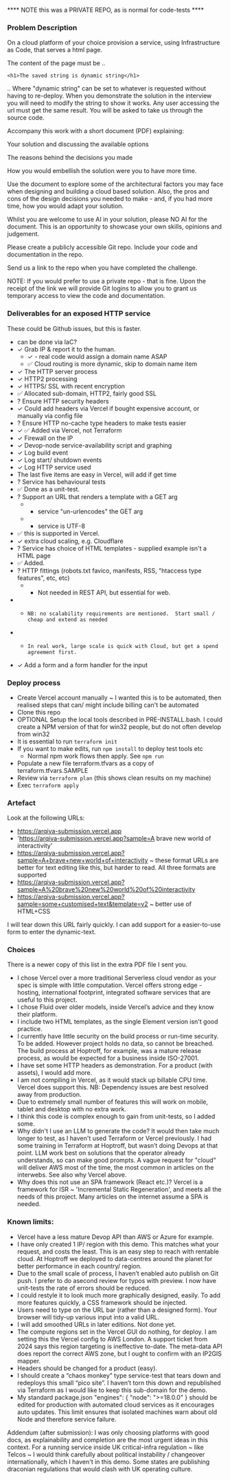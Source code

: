 **** NOTE this was a PRIVATE REPO, as is normal for code-tests ****

### Problem Description

On a cloud platform of your choice provision a service, using Infrastructure as Code, that serves a html page.

The content of the page must be ..

    <h1>The saved string is dynamic string</h1>

.. Where "dynamic string" can be set to whatever is requested without having to re-deploy. When you demonstrate the solution in the interview you will need to modify the string to show it works. Any user accessing the url must get the same result. You will be asked to take us through the source code.

Accompany this work with a short document (PDF) explaining:

Your solution and discussing the available options

The reasons behind the decisions you made

How you would embellish the solution were you to have more time.

Use the document to explore some of the architectural factors you may face when designing and building a cloud based solution. Also, the pros and cons of the design decisions you needed to make - and, if you had more time, how you would adapt your solution.

Whilst you are welcome to use AI in your solution, please NO AI for the document. This is an opportunity to showcase your own skills, opinions and judgement.

Please create a publicly accessible Git repo. Include your code and documentation in the repo.

Send us a link to the repo when you have completed the challenge.

NOTE: If you would prefer to use a private repo - that is fine. Upon the receipt of the link we will provide Git logins to allow you to grant us temporary access to view the code and documentation.


### Deliverables for an exposed HTTP service

These could be Github issues, but this is faster.

- can be done via IaC?
- ✓ Grab IP & report it to the human.
  - ✓ - real code would assign a domain name ASAP
  - ✅ Cloud routing is more dynamic, skip to domain name item
- ✓ The HTTP server process
- ✓ HTTP2 processing
- ✓ HTTPS/ SSL with recent encryption
- ✅ Allocated sub-domain, HTTP2, fairly good SSL
- ? Ensure HTTP security headers
- ✓ Could add headers via Vercel if bought expensive account, or manually via config file
- ? Ensure HTTP no-cache type headers to make tests easier
- ✓ ✅ Added via Vercel, not Terraform
- ✓ Firewall on the IP
- ✓ Devop-node service-availability script and graphing
- ✓ Log build event
- ✓ Log start/ shutdown events
- ✓ Log HTTP service used
- The last five items are easy in Vercel, will add if get time
- ? Service has behavioural tests
- ✅ Done as a unit-test.
- ? Support an URL that renders a template with a GET arg
  - - service "un-urlencodes" the GET arg
  - - service is UTF-8
- ✅ this is supported in Vercel.
- ✓ extra cloud scaling, e.g. Cloudflare
- ? Service has choice of HTML templates - supplied example isn't a HTML page
- ✅ Added.
- ? HTTP fittings (robots.txt favico, manifests, RSS, "htaccess type features", etc, etc)
  - - Not needed in REST API, but essential for web.
- -     NB: no scalability requirements are mentioned.  Start small / cheap and extend as needed
- -     In real work, large scale is quick with Cloud, but get a spend agreement first.
- ✓ Add a form and a form handler for the input


### Deploy process

- Create Vercel account manually ~ I wanted this is to be automated, then realised steps that can/ might include billing can't be automated
- Clone this repo
- OPTIONAL Setup the local tools described in PRE-INSTALL.bash. I could create a NPM version of that for win32 people, but do not often develop from win32
- It is essential to run `terraform init`
- If you want to make edits, run `npm install` to deploy test tools etc
   - Normal npm work flows then apply.  See ` npm run ` 
- Populate a new file terraform.tfvars as a copy of terraform.tfvars.SAMPLE
- Review via `terraform plan` (this shows clean results on my machine)
- Exec `terraform apply`


### Artefact

Look at the following URLs:

- https://arqiva-submission.vercel.app
- 'https://arqiva-submission.vercel.app?sample=A brave new world of interactivity'
- https://arqiva-submission.vercel.app?sample=A+brave+new+world+of+interactivity ~ these format URLs are better for text editing like this, but harder to read. All three formats are supported
- https://arqiva-submission.vercel.app?sample=A%20brave%20new%20world%20of%20interactivity
- https://arqiva-submission.vercel.app?sample=some+customised+text&template=v2 ~ better use of HTML+CSS

I will tear down this URL fairly quickly. I can add support for a easier-to-use form to enter the dynamic-text.


### Choices

There is a newer copy of this list in the extra PDF file I sent you.

- I chose Vercel over a more traditional Serverless cloud vendor as your spec is simple with little computation. Vercel offers strong edge -hosting, international footprint, integrated software services that are useful to this project.
- I chose Fluid over older models, inside Vercel’s advice and they know their platform.
- I include two HTML templates, as the single Element version isn't good practice.
- I currently have little security on the build process or run-time security. To be added. However project holds no data, so cannot be breached. The build process at Hoptroff, for example, was a mature release process, as would be expected for a business inside ISO-27001.
- I have set some HTTP headers as demonstration. For a product (with assets), I would add more.
- I am not compiling in Vercel, as it would stack up billable CPU time. Vercel does support this.
NB: Dependency issues are best resolved away from production.
- Due to extremely small number of features this will work on mobile, tablet and desktop with no extra work.
- I think this code is complex enough to gain from unit-tests, so I added some.
- Why didn't I use an LLM to generate the code? It would then take much longer to test, as I haven't used Terraform or Vercel previously. I had some training in Terraform at Hoptroff, but wasn’t doing Devops at that point. LLM work best on solutions that the operator already understands, so can make good prompts. A vague request for "cloud" will deliver AWS most of the time, the most common in articles on the interwebs. See also why Vercel above.
- Why does this not use an SPA framework (React etc.)? Vercel is a framework for ISR ~ 'Incremental Static Regeneration', and meets all the needs of this project. Many articles on the internet assume a SPA is needed.


### Known limits:

- Vercel have a less mature Devop API than AWS or Azure for example.
- I have only created 1 IP/ region with this demo. This matches what your request, and costs the least. This is an easy step to reach with rentable cloud. At Hoptroff we deployed to data-centres around the planet for better performance in each country/ region.
- Due to the small scale of process, I haven’t enabled auto publish on Git push. I prefer to do asecond review for typos with preview. I now have unit-tests the rate of errors should be reduced.
- I could restyle it to look much more graphically designed, easily. To add more features quickly, a CSS framework should be injected.
- Users need to type on the URL bar (rather than a designed form). Your browser will tidy-up various input into a valid URL.
- I will add smoothed URLs in later editions. Not done yet.
- The compute regions set in the Vercel GUI do nothing, for deploy. I am setting this the Vercel config to AWS London. A support ticket from 2024 says this region targeting is ineffective to-date. The meta-data API does report the correct AWS zone, but I ought to confirm with an IP2GIS mapper.
- Headers should be changed for a product (easy).
- I should create a “chaos monkey” type service-test that tears down and redeploys this small “pico site”. I haven’t torn this down and republished via Terraform as I would like to keep this sub-domain for the demo.
- My standard package.json "engines": { "node": ">=18.0.0" } should be edited for production with automated cloud services as it encourages auto updates. This limit ensures that isolated machines warn about old Node and therefore service failure.

Addendum (after submission): I was only choosing platforms with good docs, as explainability and completion are the most urgent ideas in this context.   For a running service inside UK critical-infra regulation ~ like Telcos ~ I would think carefully about political instability / changeover internationally, which I haven't in this demo.   Some states are publishing draconian regulations that would clash with UK operating culture.   

